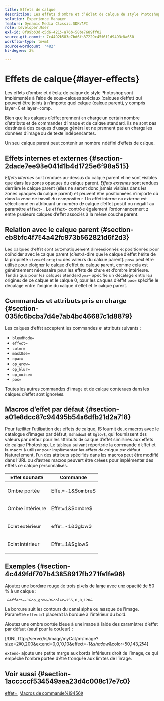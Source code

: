 ```yaml
---
title: Effets de calque
description: Les effets d’ombre et d’éclat de calque de style Photoshop sont implémentés à l’aide de sous-calques spéciaux (calques d’effet) qui peuvent être joints à n’importe quel calque (calque parent), y compris layer=0 et layer=comp.
solution: Experience Manager
feature: Dynamic Media Classic,SDK/API
role: Developer,User
exl-id: 8f99bb3d-c5d6-4215-a76b-58ba7689ff02
source-git-commit: 7c4492b583e7bd6fb87229c4566f1d9493c8a650
workflow-type: tm+mt
source-wordcount: '482'
ht-degree: 2%

---
```


# Effets de calque{#layer-effects}

Les effets d’ombre et d’éclat de calque de style Photoshop sont implémentés à l’aide de sous-calques spéciaux (calques d’effet) qui peuvent être joints à n’importe quel calque (calque parent), y compris layer=0 et layer=comp.

Bien que les calques d’effet prennent en charge un certain nombre d’attributs et de commandes d’image et de calque standard, ils ne sont pas destinés à des calques d’usage général et ne prennent pas en charge les données d’image ou de texte indépendantes.

Un seul calque parent peut contenir un nombre indéfini d’effets de calque.

## Effets internes et externes {#section-2dade7ee98e041d1b4d1725e6f98a515}

*Effets internes* sont rendues au-dessus du calque parent et ne sont visibles que dans les zones opaques du calque parent. *Effets externes* sont rendues derrière le calque parent (elles ne seront donc jamais visibles dans les zones opaques du calque parent) et peuvent être positionnées n’importe où dans la zone de travail du compositeur. Un effet interne ou externe est sélectionné en attribuant un numéro de calque d’effet positif ou négatif au paramètre `effect=` . Le `effect=` contrôle également l’ordonnancement z entre plusieurs calques d’effet associés à la même couche parent.

## Relation avec le calque parent {#section-eb8bfc4f754a42fc973b562821d6f2d3}

Les calques d’effet sont automatiquement dimensionnés et positionnés pour coïncider avec le calque parent (c’est-à-dire que le calque d’effet hérite de la propriété `size=` et `origin=` des valeurs du calque parent). `pos=` peut être utilisé pour éloigner le calque d’effet du calque parent, comme cela est généralement nécessaire pour les effets de chute et d’ombre intérieure. Tandis que pour les calques standard `pos=` spécifie un décalage entre les origines de ce calque et le calque 0, pour les calques d’effet `pos=` spécifie le décalage entre l’origine du calque d’effet et le calque parent.

## Commandes et attributs pris en charge {#section-035fc6bcba7d4e7ab4bd46687c1d8879}

Les calques d’effet acceptent les commandes et attributs suivants :

* `blendMode=`
* `effect=`
* `color=`
* `maskUse=`
* `opac=`
* `op_grow=`
* `op_blur=`
* `op_noise=`
* `pos=`

Toutes les autres commandes d’image et de calque contenues dans les calques d’effet sont ignorées.

## Macros d’effet par défaut {#section-a01e8dcc87c94495b54a6dfb21d2a718}

Pour faciliter l’utilisation des effets de calque, IS fournit deux macros avec le catalogue d’images par défaut, `$shadow$` et `$glow$`, qui fournissent des valeurs par défaut pour les attributs de calque d’effet similaires aux effets de calque Photoshop. Le tableau suivant répertorie la commande d’effet et la macro à utiliser pour implémenter les effets de calque par défaut. Naturellement, l’un des attributs spécifiés dans les macros peut être modifié dans l’URL ou d’autres macros peuvent être créées pour implémenter des effets de calque personnalisés.

<table id="table_8089C41AD1F24223A58C7DD8F4DDF73C"> 
 <thead> 
  <tr> 
   <th class="entry"> <b> Effet souhaité</b> </th> 
   <th class="entry"> <b> Commande</b> </th> 
  </tr> 
 </thead>
 <tbody> 
  <tr> 
   <td> <p> Ombre portée </p> </td> 
   <td> <p> <span class="codeph"> Effet=-1&amp;$ombre$</span> </p> </td> 
  </tr> 
  <tr> 
   <td> <p> Ombre intérieure </p> </td> 
   <td> <p> <span class="codeph"> Effet=1&amp;$ombre$</span> </p> </td> 
  </tr> 
  <tr> 
   <td> <p> Eclat extérieur </p> </td> 
   <td> <p> <span class="codeph"> effet=-1&amp;$glow$</span> </p> </td> 
  </tr> 
  <tr> 
   <td> <p> Eclat intérieur </p> </td> 
   <td> <p> <span class="codeph"> Effet=1&amp;$glow$</span> </p> </td> 
  </tr> 
 </tbody> 
</table>

## Exemples {#section-4c449fdf707b43858917fb271fa1fe96}

Ajoutez une bordure rouge de trois pixels de large avec une opacité de 50 % à un calque :

`…&effect=-1&op_grow=3&color=255,0,0,128&…`

La bordure suit les contours du canal alpha ou masque de l&#39;image. Paramètre `effect=1` placerait la bordure à l’intérieur du bord.

Ajoutez une ombre portée bleue à une image à l’aide des paramètres d’effet par défaut (sauf pour la couleur) :

[!DNL http://server/is/image/myCat/myImage?size=200,200&extend=0,0,10,10&effect=-1&$shadow$&color=50,143,254]

`extend=` ajoute une petite marge aux bords inférieurs droit de l’image, ce qui empêche l’ombre portée d’être tronquée aux limites de l’image.

## Voir aussi {#section-1acccccf534549aea23d4c008c17e7c0}

[effet=](../../../../../is-api/http-ref/image-serving-api-ref/c-http-protocol-reference/c-command-reference/r-effect.md#reference-b1296c4afed047fb921bbc1e33752135), [Macros de commande%l94560](../../../../../is-api/http-ref/image-serving-api-ref/c-http-protocol-reference/c-syntax-and-features/r-is-http-command-macros.md#reference-ea2a9571c65a46da83eca27d0013cbf9)
